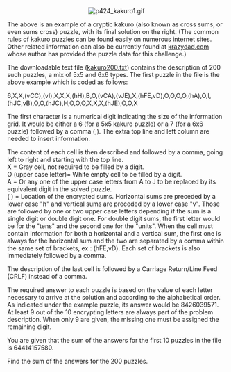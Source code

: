 <div style="text-align:center;"><img src="project/images/p424_kakuro1.gif" class="dark_img" alt="p424_kakuro1.gif" /></div>

<p>The above is an example of a cryptic kakuro (also known as cross sums, or even sums cross) puzzle, with its final solution on the right. (The common rules of kakuro puzzles can be found easily on numerous internet sites. Other related information can also be currently found at <a href="http://krazydad.com/">krazydad.com</a> whose author has provided the puzzle data for this challenge.)</p>

<p>The downloadable text file (<a href="project/resources/p424_kakuro200.txt">kakuro200.txt</a>) contains the description of 200 such puzzles, a mix of 5x5 and 6x6 types. The first puzzle in the file is the above example which is coded as follows:</p>

<p>6,X,X,(vCC),(vI),X,X,X,(hH),B,O,(vCA),(vJE),X,(hFE,vD),O,O,O,O,(hA),O,I,(hJC,vB),O,O,(hJC),H,O,O,O,X,X,X,(hJE),O,O,X</p>

<p>The first character is a numerical digit indicating the size of the information grid. It would be either a 6 (for a 5x5 kakuro puzzle) or a 7 (for a 6x6 puzzle) followed by a comma (,). The extra top line and left column are needed to insert information.</p>

<p>The content of each cell is then described and followed by a comma, going left to right and starting with the top line.<br />
X = Gray cell, not required to be filled by a digit.<br />
O (upper case letter)= White empty cell to be filled by a digit.<br />
A = Or any one of the upper case letters from A to J to be replaced by its equivalent digit in the solved puzzle.<br />
( ) = Location of the encrypted sums. Horizontal sums are preceded by a lower case "h" and vertical sums are preceded by a lower case "v". Those are followed by one or two upper case letters depending if the sum is a single digit or double digit one. For double digit sums, the first letter would be for the "tens" and the second one for the "units". When the cell must contain information for both a horizontal and a vertical sum, the first one is always for the horizontal sum and the two are separated by a comma within the same set of brackets, ex.: (hFE,vD). Each set of brackets is also immediately followed by a comma.</p>

<p>The description of the last cell is followed by a Carriage Return/Line Feed (CRLF) instead of a comma.</p>

<p>The required answer to each puzzle is based on the value of each letter necessary to arrive at the solution and according to the alphabetical order. As indicated under the example puzzle, its answer would be 8426039571. At least 9 out of the 10 encrypting letters are always part of the problem description. When only 9 are given, the missing one must be assigned the remaining digit.</p>

<p>You are given that the sum of the answers for the first 10 puzzles in the file is 64414157580.</p>

<p>Find the sum of the answers for the 200 puzzles.</p>
